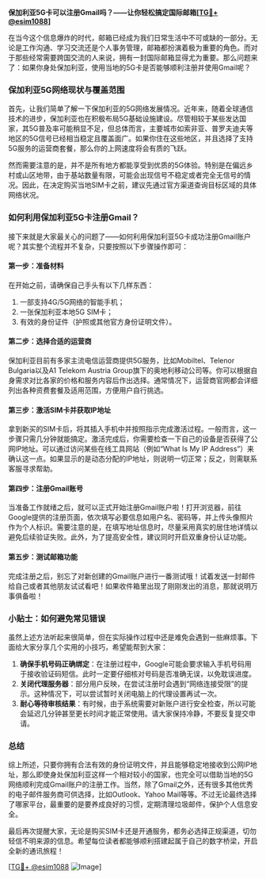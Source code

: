 **保加利亚5G卡可以注册Gmail吗？——让你轻松搞定国际邮箱[[TG💪+ @esim1088](https://t.me/s/esim1088)]**

在当今这个信息爆炸的时代，邮箱已经成为我们日常生活中不可或缺的一部分。无论是工作沟通、学习交流还是个人事务管理，邮箱都扮演着极为重要的角色。而对于那些经常需要跨国交流的人来说，拥有一封国际邮箱显得尤为重要。那么问题来了：如果你身处保加利亚，使用当地的5G卡是否能够顺利注册并使用Gmail呢？

### **保加利亚5G网络现状与覆盖范围**

首先，让我们简单了解一下保加利亚的5G网络发展情况。近年来，随着全球通信技术的进步，保加利亚也在积极布局5G基础设施建设。尽管相较于某些发达国家，其5G普及率可能稍显不足，但总体而言，主要城市如索非亚、普罗夫迪夫等地区的5G信号已经相当稳定且覆盖面广。如果你住在这些地区，并且选择了支持5G服务的运营商套餐，那么你的上网速度将会有质的飞跃。

然而需要注意的是，并不是所有地方都能享受到优质的5G体验。特别是在偏远乡村或山区地带，由于基站数量有限，可能会出现信号不稳定或者完全无信号的情况。因此，在决定购买当地SIM卡之前，建议先通过官方渠道查询目标区域的具体网络状况。

### **如何利用保加利亚5G卡注册Gmail？**

接下来就是大家最关心的问题了——如何利用保加利亚5G卡成功注册Gmail账户呢？其实整个流程并不复杂，只要按照以下步骤操作即可：

#### **第一步：准备材料**
在开始之前，请确保自己手头有以下几样东西：
1. 一部支持4G/5G网络的智能手机；
2. 一张保加利亚本地5G SIM卡；
3. 有效的身份证件（护照或其他官方身份证明文件）。

#### **第二步：选择合适的运营商**
保加利亚目前有多家主流电信运营商提供5G服务，比如Mobiltel、Telenor Bulgaria以及A1 Telekom Austria Group旗下的奥地利移动公司等。你可以根据自身需求对比各家的价格和服务内容后作出选择。通常情况下，运营商官网都会详细列出各种资费套餐及适用范围，方便用户自行挑选。

#### **第三步：激活SIM卡并获取IP地址**
拿到新买的SIM卡后，将其插入手机中并按照指示完成激活过程。一般而言，这一步骤只需几分钟就能搞定。激活完成后，你需要检查一下自己的设备是否获得了公网IP地址。可以通过访问某些在线工具网站（例如“What Is My IP Address”）来确认这一点。如果显示的是动态分配的IP地址，则说明一切正常；反之，则需联系客服寻求帮助。

#### **第四步：注册Gmail账号**
当准备工作就绪之后，就可以正式开始注册Gmail账户啦！打开浏览器，前往Google提供的注册页面，依次填写必要信息如用户名、密码等，并上传头像照片作为个人标识。需要注意的是，在填写地址信息时，尽量采用真实的居住地详情以避免后续验证失败。此外，为了提高安全性，建议同时开启双重身份认证功能。

#### **第五步：测试邮箱功能**
完成注册之后，别忘了对新创建的Gmail账户进行一番测试哦！试着发送一封邮件给自己或者其他朋友试试看吧！如果收件箱里出现了刚刚发出的消息，那就说明万事俱备啦！

### **小贴士：如何避免常见错误**

虽然上述方法听起来很简单，但在实际操作过程中还是难免会遇到一些麻烦事。下面给大家分享几个实用的小技巧，希望能帮到大家：

1. **确保手机号码正确绑定**：在注册过程中，Google可能会要求输入手机号码用于接收验证码短信。此时一定要仔细核对号码是否准确无误，以免耽误进度。
2. **关闭代理服务器**：部分用户反映，在尝试注册时会遇到“网络连接受限”的提示。这种情况下，可以尝试暂时关闭电脑上的代理设置再试一次。
3. **耐心等待审核结果**：有时候，由于系统需要对新账户进行安全检查，所以可能会延迟几分钟甚至更长时间才能正常使用。请大家保持冷静，不要反复提交申请。

### **总结**

综上所述，只要你拥有合法有效的身份证明文件，并且能够稳定地接收到公网IP地址，那么即使身处保加利亚这样一个相对较小的国家，也完全可以借助当地的5G网络顺利完成Gmail账户的注册工作。当然，除了Gmail之外，还有很多其他优秀的电子邮件服务商可供选择，比如Outlook、Yahoo Mail等等。不过无论最终选择了哪家平台，最重要的是要养成良好的习惯，定期清理垃圾邮件，保护个人信息安全。

最后再次提醒大家，无论是购买SIM卡还是开通服务，都务必选择正规渠道，切勿轻信不明来源的信息。希望每位读者都能够顺利搭建起属于自己的数字桥梁，开启全新的通讯旅程！

[[TG💪+ @esim1088](https://t.me/s/esim1088) ![Image](https://i.postimg.cc/4NQfJmqS/Snipaste-2025-05-13-00-14-12.png)]